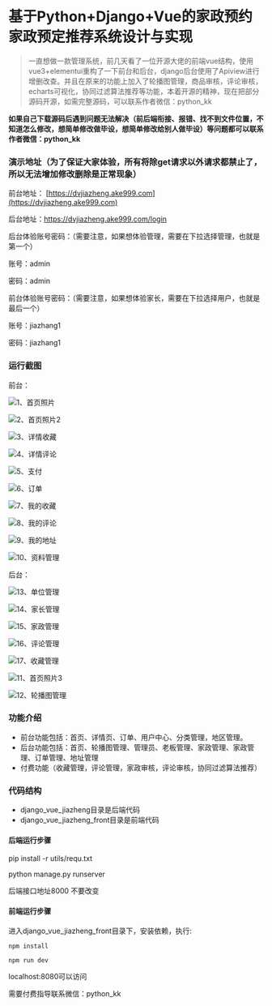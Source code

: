 # 基于Python+Django+Vue的家政预约家政预定推荐系统设计与实现



> 一直想做一款管理系统，前几天看了一位开源大佬的前端vue结构，使用vue3+elementui重构了一下前台和后台，django后台使用了Apiview进行增删改查。并且在原来的功能上加入了轮播图管理，商品审核，评论审核，echarts可视化，协同过滤算法推荐等功能，本着开源的精神，现在把部分源码开源，如需完整源码，可以联系作者微信：python_kk



**如果自己下载源码后遇到问题无法解决（前后端衔接、报错、找不到文件位置，不知道怎么修改，想简单修改做毕设，想简单修改给别人做毕设）等问题都可以联系作者微信：python_kk**



### 演示地址（为了保证大家体验，所有将除get请求以外请求都禁止了，所以无法增加修改删除是正常现象）



前台地址： [https://dvjiazheng.ake999.com](https://dvjiazheng.ake999.com)

后台地址：https://dvjiazheng.ake999.com/login



后台体验账号密码：（需要注意，如果想体验管理，需要在下拉选择管理，也就是第一个）

账号：admin

密码：admin



前台体验账号密码：（需要注意，如果想体验家长，需要在下拉选择用户，也就是最后一个）

账号：jiazhang1

密码：jiazhang1



### 运行截图

前台：

![1、首页照片](1、首页照片.jpg)

![2、首页照片2](2、首页照片2.jpg)

![3、详情收藏](3、详情收藏.jpg)

![4、详情评论](4、详情评论.jpg)

![5、支付](5、支付.jpg)

![6、订单](6、订单.jpg)

![7、我的收藏](7、我的收藏.jpg)

![8、我的评论](8、我的评论.jpg)

![9、我的地址](9、我的地址.jpg)

![10、资料管理](10、资料管理.jpg)



后台：

![13、单位管理](13、单位管理.jpg)

![14、家长管理](14、家长管理.jpg)

![15、家政管理](15、家政管理.jpg)

![16、评论管理](16、评论管理.jpg)

![17、收藏管理](17、收藏管理.jpg)

![11、首页照片3](11、首页照片3.jpg)

![12、轮播图管理](12、轮播图管理.jpg)



### 功能介绍

- 前台功能包括：首页、详情页、订单、用户中心、分类管理，地区管理。
- 后台功能包括：首页、轮播图管理、管理员、老板管理、家政管理、家政管理、订单管理、地址管理
- 付费功能（收藏管理，评论管理，家政审核，评论审核，协同过滤算法推荐）

### 代码结构

- django_vue_jiazheng目录是后端代码
- django_vue_jiazheng_front目录是前端代码



#### 后端运行步骤

pip install -r utils/requ.txt

python manage.py runserver

后端接口地址8000 不要改变



#### 前端运行步骤



进入django_vue_jiazheng_front目录下，安装依赖，执行:

```
npm install 
```

```
npm run dev
```

localhost:8080可以访问



需要付费指导联系微信：python_kk